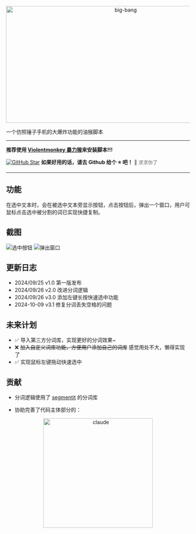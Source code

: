 <div style="text-align: center;">
<img src="https://socialify.git.ci/susmouse/big-bang/image?description=1&descriptionEditable=%E4%B8%80%E4%B8%AA%E4%BB%BF%E7%85%A7%E9%94%A4%E5%AD%90%E6%89%8B%E6%9C%BA%E7%9A%84%E5%88%86%E8%AF%8D%E5%A4%A7%E7%88%86%E7%82%B8%E5%8A%9F%E8%83%BD%E7%9A%84%E6%B2%B9%E7%8C%B4%E8%84%9A%E6%9C%AC&font=Inter&language=1&logo=https%3A%2F%2Fs2.loli.net%2F2024%2F09%2F25%2F6PxlMHA7EZVqwsJ.png&name=1&owner=1&pattern=Plus&theme=Dark" alt="big-bang" width="640" height="320" />
</div>

一个仿照锤子手机的大爆炸功能的油猴脚本

---

**推荐使用 [Violentmonkey 暴力猴](https://addons.mozilla.org/zh-CN/firefox/addon/violentmonkey)来安装脚本!!!**

[![GitHub Star](https://img.shields.io/github/stars/susmouse/big-bang.svg?style=flat-square&label=Star&color=4285dd&logo=github)](https://github.com/susmouse/big-bang/)
**如果好用的话，请去 Github 给个 ⭐ 吧！**
<span style="font-size: small;color: #666666">🥺 求求你了</span>

---

## 功能

在选中文本时，会在被选中文本旁显示按钮，点击按钮后，弹出一个窗口，用户可鼠标点击选中被分割的词已实现快捷复制。

## 截图

![选中按钮](https://s2.loli.net/2024/09/26/dYo9hxR3qeZrf8c.png)
![弹出窗口](https://s2.loli.net/2024/09/26/DjoT3LfGdneacYx.png)

## 更新日志

- 2024/09/25 v1.0 第一版发布
- 2024/09/26 v2.0 改进分词逻辑
- 2024/09/26 v3.0 添加左键长按快速选中功能
- 2024-10-09 v3.1 修复分词丢失空格的问题

## 未来计划

- ✅ 导入第三方分词库，实现更好的分词效果~
- ❌ ~~加入自定义词库功能，方便用户添加自己的词库~~ 感觉用处不大，懒得实现了
- ✅ 实现鼠标左键拖动快速选中

## 贡献

- 分词逻辑使用了 [segmentit](https://github.com/linonetwo/segmentit) 的分词库

- 协助完善了代码主体部分的：
<div style="text-align: center;">
  <img src="https://s2.loli.net/2024/09/25/NCuyiSR7A4YPqWU.png" width="300px" alt="claude">
</div>
